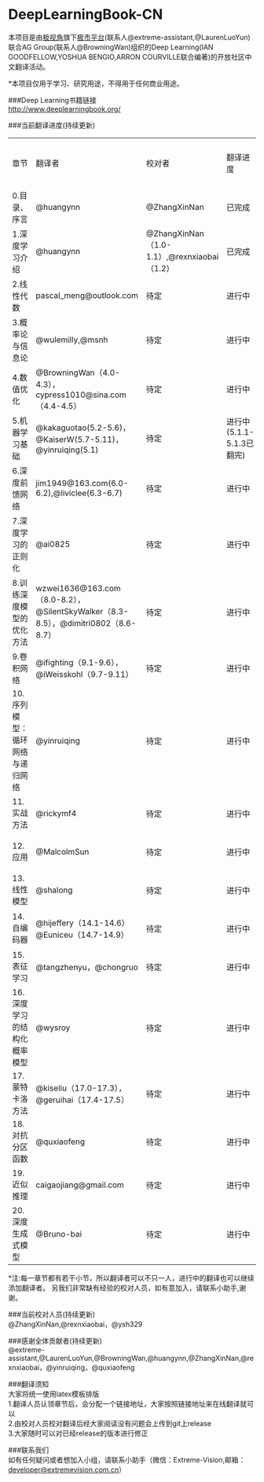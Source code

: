 # DeepLearningBook-CN
本项目是由[极视角](http://www.extremevision.com.cn)旗下[极市平台]()(联系人@extreme-assistant,@LaurenLuoYun)联合AG Group(联系人@BrowningWan)组织的Deep Learning(IAN GOODFELLOW,YOSHUA BENGIO,ARRON COURVILLE联合编著)的开放社区中文翻译活动。

*本项目仅用于学习、研究用途，不得用于任何商业用途。

###Deep Learning书籍链接 </br>
http://www.deeplearningbook.org/

###当前翻译进度(持续更新) </br>
<table border="0">
<tr><td>章节</td><td>翻译者</td><td>校对者</td><td>翻译进度</td><td>校对进度</td><td>翻译deadline</td></tr>
<tr><td>0.目录、序言</td><td>@huangynn</td><td>@ZhangXinNan</td><td>已完成</td><td>进行中</td><td>2016/11/30，2016/11/27</td></tr>
<tr><td>1.深度学习介绍</td><td>@huangynn</td><td>@ZhangXinNan（1.0-1.1）,@rexnxiaobai（1.2）</td><td>已完成</td><td>进行中</td><td>2016/11/30，2016/11/27</td></tr>
<tr><td>2.线性代数</td><td>pascal_meng@outlook.com</td><td>待定</td><td>进行中</td><td>未开始</td><td>2016/11/30</td></tr>
<tr><td>3.概率论与信息论</td><td>@wulemilly,@msnh</td><td>待定</td><td>进行中</td><td>未开始</td><td>2016/11/30</td></tr>
<tr><td>4.数值优化</td><td>@BrowningWan（4.0-4.3），cypress1010@sina.com（4.4-4.5）</td><td>待定</td><td>进行中</td><td>未开始</td><td>2016/12/15</td></tr>
<tr><td>5.机器学习基础</td><td>@kakaguotao(5.2-5.6)，@KaiserW(5.7-5.11)，@yinruiqing(5.1)</td><td>待定</td><td>进行中(5.1.1-5.1.3已翻完)</td><td>未开始</td><td>2016/12/20、2016/12/30、2016/11/20</td></tr>
<tr><td>6.深度前馈网络</td><td>jim1949@163.com(6.0-6.2),@liviclee(6.3-6.7)</td><td>待定</td><td>进行中</td><td>未开始</td><td>2016/12/18、2016/12/10</td></tr>
<tr><td>7.深度学习的正则化</td><td>@ai0825</td><td>待定</td><td>进行中</td><td>未开始</td><td>待定</td></tr>
<tr><td>8.训练深度模型的优化方法</td><td>wzwei1636@163.com（8.0-8.2），@SilentSkyWalker（8.3-8.5），@dimitri0802（8.6-8.7）</td><td>待定</td><td>进行中</td><td>未开始</td><td>2016/12/25</td></tr>
<tr><td>9.卷积网络</td><td>@ifighting（9.1-9.6），@iWeisskohl（9.7-9.11）</td><td>待定</td><td>进行中</td><td>未开始</td><td>2016/12/20
</td></tr>
<tr><td>10.序列模型：循环网络与递归网络</td><td>@yinruiqing</td><td>待定</td><td>进行中</td><td>未开始</td><td>2017/1/20</td></tr>
<tr><td>11.实战方法</td><td>@rickymf4</td><td>待定</td><td>进行中</td><td>未开始</td><td>2017/1/20</td></tr>
<tr><td>12.应用</td><td>@MalcolmSun</td><td>待定</td><td>进行中</td><td>未开始</td><td>2016/12/15</td></tr>
<tr><td>13.线性模型</td><td>@shalong</td><td>待定</td><td>进行中</td><td>未开始</td><td>2017/1/20</td></tr>
<tr><td>14.自编码器</td><td>@hijeffery（14.1-14.6）@Euniceu（14.7-14.9）</td><td>待定</td><td>进行中</td><td>未开始</td><td>2016/12/5、2016/12/15</td></tr>
<tr><td>15.表征学习</td><td>@tangzhenyu，@chongruo</td><td>待定</td><td>进行中</td><td>未开始</td><td>2016/12/25</td></tr>
<tr><td>16.深度学习的结构化概率模型</td><td>@wysroy</td><td>待定</td><td>进行中</td><td>未开始</td><td>2016/12/28</td></tr>
<tr><td>17.蒙特卡洛方法</td><td>@kiseliu（17.0-17.3），@geruihai（17.4-17.5）</td><td>待定</td><td>进行中</td><td>未开始</td><td>2016/12/5</td></tr>
<tr><td>18.对抗分区函数</td><td>@quxiaofeng</td><td>待定</td><td>进行中</td><td>未开始</td><td>待定</td></tr>
<tr><td>19.近似推理</td><td>caigaojiang@gmail.com</td><td>待定</td><td>进行中</td><td>未开始</td><td>2016/12/20</td></tr>
<tr><td>20.深度生成式模型</td><td>@Bruno-bai</td><td>待定</td><td>进行中</td><td>未开始</td><td>2017/1/15</td></tr>
</table>
*注:每一章节都有若干小节，所以翻译者可以不只一人，进行中的翻译也可以继续添加翻译者。
另我们非常缺有经验的校对人员，如有意加入，请联系小助手,谢谢。

###当前校对人员(持续更新) </br>
@ZhangXinNan,@rexnxiaobai，@ysh329

###感谢全体贡献者(持续更新) </br>
@extreme-assistant,@LaurenLuoYun,@BrowningWan,@huangynn,@ZhangXinNan,@rexnxiaobai，@yinruiqing，@quxiaofeng

###翻译须知 </br>
大家将统一使用latex模板排版</br>
1.翻译人员认领章节后，会分配一个链接地址，大家按照链接地址来在线翻译就可以</br>
2.由校对人员校对翻译后经大家阅读没有问题会上传到git上release</br>
3.大家随时可以对已经release的版本进行修正

###联系我们 </br>
如有任何疑问或者想加入小组，请联系小助手（微信：Extreme-Vision,邮箱：developer@extremevision.com.cn）


